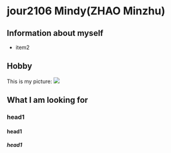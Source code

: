 # jour2106 Mindy(ZHAO Minzhu)
## Information about myself
* item2
## Hobby
This is my picture:
![](https://pbs.twimg.com/profile_images/963376830161047553/V1zJOIJP_400x400.jpg)
## What I am looking for
### head1
#### head1
##### head1

